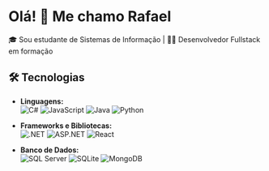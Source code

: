 # Olá! 👋 Me chamo Rafael

🎓 Sou estudante de Sistemas de Informação | 👨‍💻 Desenvolvedor Fullstack em formação   

## 🛠️ Tecnologias
- **Linguagens:**  
  ![C#](https://img.shields.io/badge/-C%23-239120?logo=csharp&logoColor=white)  ![JavaScript](https://img.shields.io/badge/-JavaScript-F7DF1E?logo=javascript&logoColor=black)  ![Java](https://img.shields.io/badge/-Java-007396?logo=java&logoColor=white)  ![Python](https://img.shields.io/badge/-Python-3776AB?logo=python&logoColor=white)  

- **Frameworks e Bibliotecas:**  
  ![.NET](https://img.shields.io/badge/-DotNet-512BD4?logo=dotnet&logoColor=white)  ![ASP.NET](https://img.shields.io/badge/-ASP.NET-512BD4?logo=dotnet&logoColor=white)  ![React](https://img.shields.io/badge/-React-61DAFB?logo=react&logoColor=black)  

- **Banco de Dados:**  
  ![SQL Server](https://img.shields.io/badge/-SQL%20Server-CC2927?logo=microsoftsqlserver&logoColor=white)  ![SQLite](https://img.shields.io/badge/-SQLite-003B57?logo=sqlite&logoColor=white)  ![MongoDB](https://img.shields.io/badge/-MongoDB-47A248?logo=mongodb&logoColor=white)  


<!--
## 🌟 Projetos em Destaque
- **[Nome do Projeto](link)**: Descrição breve do projeto.
- **[Outro Projeto](link)**: Descrição breve do projeto.

## 📬 Entre em Contato
[![LinkedIn](https://img.shields.io/badge/-LinkedIn-0077B5?logo=linkedin&logoColor=white)](link)
[![E-mail](https://img.shields.io/badge/-Email-D14836?logo=gmail&logoColor=white)](mailto:r.otavio.tenorio@gmail.com)


<!--
**RafaelOtavioTenorio/RafaelOtavioTenorio** is a ✨ _special_ ✨ repository because its `README.md` (this file) appears on your GitHub profile.

Here are some ideas to get you started:

- 🔭 I’m currently working on ...
- 🌱 I’m currently learning ...
- 👯 I’m looking to collaborate on ...
- 🤔 I’m looking for help with ...
- 💬 Ask me about ...
- 📫 How to reach me: ...
- 😄 Pronouns: ...
- ⚡ Fun fact: ...
-->
